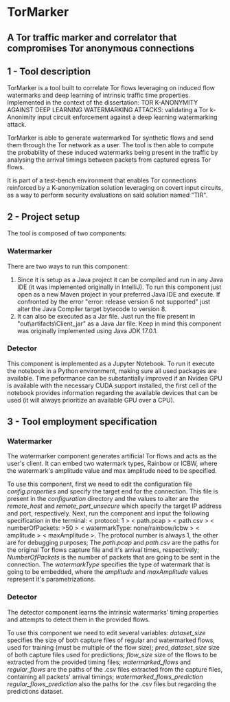 # TorMarker
## A Tor traffic marker and correlator that compromises Tor anonymous connections  
## 1 - Tool description
TorMarker is a tool built to correlate Tor flows leveraging on induced flow watermarks and deep learning of intrinsic traffic time properties. Implemented in the context of the dissertation: TOR K-ANONYMITY AGAINST DEEP LEARNING WATERMARKING ATTACKS: validating a Tor k-Anonimity input circuit enforcement against a deep learning watermarking attack.

TorMarker is able to generate watermarked Tor synthetic flows and send them through the Tor network as a user. The tool is then able to compute the probability of these induced watermarks being present in the traffic by analysing the arrival timings between packets from captured egress Tor flows.  

It is part of a test-bench environment that enables Tor connections reinforced by a K-anonymization solution leveraging on covert input circuits, as a way to perform security evaluations on said solution named "TIR".

## 2 - Project setup

The tool is composed of two components:

### Watermarker

There are two ways to run this component: 
<ol>
<li> Since it is setup as a Java project it can be compiled and run in any Java IDE (it was implemented originally in IntelliJ). To run this component just open as a new Maven project in your preferred Java IDE and execute. If confronted by the error "error: release version 6 not supported" just alter the Java Compiler target bytecode to version 8. 

<li> It can also be executed as a Jar file. Just run the file present in "out\artifacts\Client_jar" as a Java Jar file. Keep in mind this component was originally implemented using Java JDK 17.0.1. 

</ol>

### Detector

This component is implemented as a Jupyter Notebook. To run it execute the notebook in a Python environment, making sure all used packages are available. Time peformance can be substantially improved if an Nvidea GPU is available with the necessary CUDA support installed, the first cell of the notebook provides information regarding the available devices that can be used (it will always prioritize an available GPU over a CPU).  

## 3 - Tool employment specification 

### Watermarker

The watermarker component generates artificial Tor flows and acts as the user's client. It can embed two watermark types, Rainbow or ICBW, where the watermark's amplitude value and max amplitude need to be specified.  

To use this component, first we need to edit the configuration file *config.properties* and specify the target end for the connection. This file is present in the *configuration* directory and the values to alter are the *remote_host* and *remote_port_unsecure* which specify the target IP address and port, respectively. Next, run the component and input the following specification in the terminal: < protocol: 1 > < path.pcap > < path.csv > < numberOfPackets: >50 > < watermarkType: none/rainbow/icbw > < amplitude > < maxAmplitude >. The protocol number is always 1, the other are for debugging purposes; The *path.pcap* and *path.csv* are the paths for the original Tor flows capture file and it's arrival times, respectively; *NumberOfPackets* is the number of packets that are going to be sent in the connection. The *watermarkType* specifies the type of watermark that is going to be embedded, where the *amplitude* and *maxAmplitude* values represent it's parametrizations.  

### Detector 

The detector component learns the intrinsic watermarks' timing properties and attempts to detect them in the provided flows. 

To use this component we need to edit several variables: *dataset_size* specifies the size of both capture files of regular and watermarked flows, used for training (must be multiple of the flow size); *pred_dataset_size* size of both capture files used for predictions; *flow_size* size of the flows to be extracted from the provided timing files; *watermarked_flows* and *regular_flows* are the paths of the .csv files extracted from the capture files, containing all packets' arrival timings; *watermarked_flows_prediction* *regular_flows_prediction* also the paths for the .csv files but regarding the predictions dataset. 
